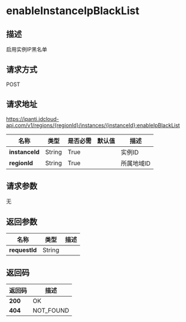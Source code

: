 # enableInstanceIpBlackList


## 描述
启用实例IP黑名单

## 请求方式
POST

## 请求地址
https://ipanti.jdcloud-api.com/v1/regions/{regionId}/instances/{instanceId}:enableIpBlackList

|名称|类型|是否必需|默认值|描述|
|---|---|---|---|---|
|**instanceId**|String|True||实例ID|
|**regionId**|String|True||所属地域ID|

## 请求参数
无


## 返回参数
|名称|类型|描述|
|---|---|---|
|**requestId**|String||



## 返回码
|返回码|描述|
|---|---|
|**200**|OK|
|**404**|NOT_FOUND|
